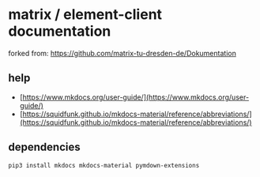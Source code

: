 # matrix / element-client documentation

forked from: https://github.com/matrix-tu-dresden-de/Dokumentation

## help

- [https://www.mkdocs.org/user-guide/](https://www.mkdocs.org/user-guide/)
- [https://squidfunk.github.io/mkdocs-material/reference/abbreviations/](https://squidfunk.github.io/mkdocs-material/reference/abbreviations/)

## dependencies

```bash
pip3 install mkdocs mkdocs-material pymdown-extensions

```
